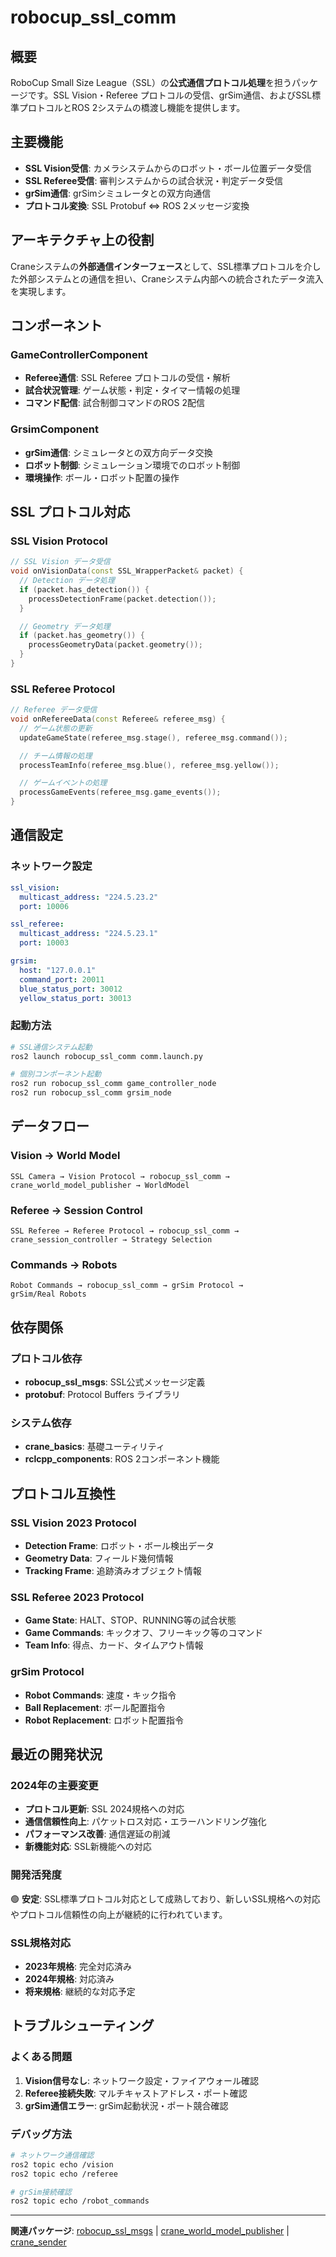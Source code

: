 # robocup_ssl_comm

## 概要

RoboCup Small Size League（SSL）の**公式通信プロトコル処理**を担うパッケージです。SSL Vision・Referee プロトコルの受信、grSim通信、およびSSL標準プロトコルとROS 2システムの橋渡し機能を提供します。

## 主要機能

- **SSL Vision受信**: カメラシステムからのロボット・ボール位置データ受信
- **SSL Referee受信**: 審判システムからの試合状況・判定データ受信
- **grSim通信**: grSimシミュレータとの双方向通信
- **プロトコル変換**: SSL Protobuf ⇔ ROS 2メッセージ変換

## アーキテクチャ上の役割

Craneシステムの**外部通信インターフェース**として、SSL標準プロトコルを介した外部システムとの通信を担い、Craneシステム内部への統合されたデータ流入を実現します。

## コンポーネント

### GameControllerComponent

- **Referee通信**: SSL Referee プロトコルの受信・解析
- **試合状況管理**: ゲーム状態・判定・タイマー情報の処理
- **コマンド配信**: 試合制御コマンドのROS 2配信

### GrsimComponent  

- **grSim通信**: シミュレータとの双方向データ交換
- **ロボット制御**: シミュレーション環境でのロボット制御
- **環境操作**: ボール・ロボット配置の操作

## SSL プロトコル対応

### SSL Vision Protocol

```cpp
// SSL Vision データ受信
void onVisionData(const SSL_WrapperPacket& packet) {
  // Detection データ処理
  if (packet.has_detection()) {
    processDetectionFrame(packet.detection());
  }

  // Geometry データ処理  
  if (packet.has_geometry()) {
    processGeometryData(packet.geometry());
  }
}
```

### SSL Referee Protocol

```cpp
// Referee データ受信
void onRefereeData(const Referee& referee_msg) {
  // ゲーム状態の更新
  updateGameState(referee_msg.stage(), referee_msg.command());

  // チーム情報の処理
  processTeamInfo(referee_msg.blue(), referee_msg.yellow());

  // ゲームイベントの処理
  processGameEvents(referee_msg.game_events());
}
```

## 通信設定

### ネットワーク設定

```yaml
ssl_vision:
  multicast_address: "224.5.23.2"
  port: 10006

ssl_referee:  
  multicast_address: "224.5.23.1"
  port: 10003

grsim:
  host: "127.0.0.1"
  command_port: 20011
  blue_status_port: 30012
  yellow_status_port: 30013
```

### 起動方法

```bash
# SSL通信システム起動
ros2 launch robocup_ssl_comm comm.launch.py

# 個別コンポーネント起動
ros2 run robocup_ssl_comm game_controller_node
ros2 run robocup_ssl_comm grsim_node
```

## データフロー

### Vision → World Model

```text
SSL Camera → Vision Protocol → robocup_ssl_comm →
crane_world_model_publisher → WorldModel
```

### Referee → Session Control

```text
SSL Referee → Referee Protocol → robocup_ssl_comm →
crane_session_controller → Strategy Selection
```

### Commands → Robots

```text
Robot Commands → robocup_ssl_comm → grSim Protocol →
grSim/Real Robots
```

## 依存関係

### プロトコル依存

- **robocup_ssl_msgs**: SSL公式メッセージ定義
- **protobuf**: Protocol Buffers ライブラリ

### システム依存

- **crane_basics**: 基礎ユーティリティ
- **rclcpp_components**: ROS 2コンポーネント機能

## プロトコル互換性

### SSL Vision 2023 Protocol

- **Detection Frame**: ロボット・ボール検出データ
- **Geometry Data**: フィールド幾何情報
- **Tracking Frame**: 追跡済みオブジェクト情報

### SSL Referee 2023 Protocol  

- **Game State**: HALT、STOP、RUNNING等の試合状態
- **Game Commands**: キックオフ、フリーキック等のコマンド
- **Team Info**: 得点、カード、タイムアウト情報

### grSim Protocol

- **Robot Commands**: 速度・キック指令
- **Ball Replacement**: ボール配置指令
- **Robot Replacement**: ロボット配置指令

## 最近の開発状況

### 2024年の主要変更

- **プロトコル更新**: SSL 2024規格への対応
- **通信信頼性向上**: パケットロス対応・エラーハンドリング強化
- **パフォーマンス改善**: 通信遅延の削減
- **新機能対応**: SSL新機能への対応

### 開発活発度

🟢 **安定**: SSL標準プロトコル対応として成熟しており、新しいSSL規格への対応やプロトコル信頼性の向上が継続的に行われています。

### SSL規格対応

- **2023年規格**: 完全対応済み
- **2024年規格**: 対応済み
- **将来規格**: 継続的な対応予定

## トラブルシューティング

### よくある問題

1. **Vision信号なし**: ネットワーク設定・ファイアウォール確認
2. **Referee接続失敗**: マルチキャストアドレス・ポート確認
3. **grSim通信エラー**: grSim起動状況・ポート競合確認

### デバッグ方法

```bash
# ネットワーク通信確認
ros2 topic echo /vision
ros2 topic echo /referee

# grSim接続確認  
ros2 topic echo /robot_commands
```

---

**関連パッケージ**: [robocup_ssl_msgs](./robocup_ssl_msgs.md) | [crane_world_model_publisher](./crane_world_model_publisher.md) | [crane_sender](./crane_sender.md)
